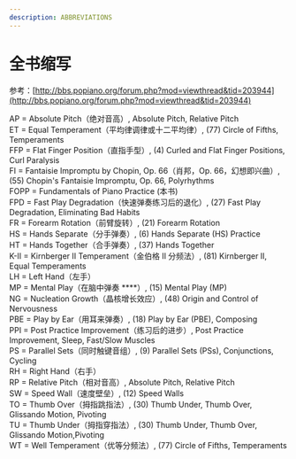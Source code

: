```yaml
---
description: ABBREVIATIONS
---
```


# 全书缩写

参考：[http://bbs.popiano.org/forum.php?mod=viewthread&tid=203944](http://bbs.popiano.org/forum.php?mod=viewthread&tid=203944)

AP = Absolute Pitch（绝对音高）, Absolute Pitch, Relative Pitch  
ET = Equal Temperament（平均律调律或十二平均律）, \(77\) Circle of Fifths, Temperaments  
FFP = Flat Finger Position（直指手型）, \(4\) Curled and Flat Finger Positions, Curl Paralysis  
FI = Fantaisie Impromptu by Chopin, Op. 66（肖邦，Op. 66，幻想即兴曲）, \(55\) Chopin's Fantaisie Impromptu, Op. 66, Polyrhythms  
FOPP = Fundamentals of Piano Practice \(本书\)  
FPD = Fast Play Degradation（快速弹奏练习后的退化）, \(27\) Fast Play Degradation, Eliminating Bad Habits   
FR = Forearm Rotation（前臂旋转）, \(21\) Forearm Rotation  
HS = Hands Separate（分手弹奏）, \(6\) Hands Separate \(HS\) Practice  
HT = Hands Together（合手弹奏）, \(37\) Hands Together  
K-II = Kirnberger II Temperament（金伯格 II 分频法）, \(81\) Kirnberger II, Equal Temperaments  
LH = Left Hand（左手）  
MP = Mental Play（在脑中弹奏 ****）, \(15\) Mental Play \(MP\)  
NG = Nucleation Growth（晶核增长效应）, \(48\) Origin and Control of Nervousness  
PBE = Play by Ear（用耳来弹奏）, \(18\) Play by Ear \(PBE\), Composing  
PPI = Post Practice Improvement（练习后的进步）, Post Practice Improvement, Sleep, Fast/Slow Muscles  
PS = Parallel Sets（同时触键音组）, \(9\) Parallel Sets \(PSs\), Conjunctions, Cycling  
RH = Right Hand（右手）  
RP = Relative Pitch（相对音高）, Absolute Pitch, Relative Pitch  
SW = Speed Wall（速度壁垒）, \(12\) Speed Walls  
TO = Thumb Over（拇指跳指法）, \(30\) Thumb Under, Thumb Over, Glissando Motion, Pivoting  
TU = Thumb Under（拇指穿指法）, \(30\) Thumb Under, Thumb Over, Glissando Motion,Pivoting   
WT = Well Temperament（优等分频法）, \(77\) Circle of Fifths, Temperaments

